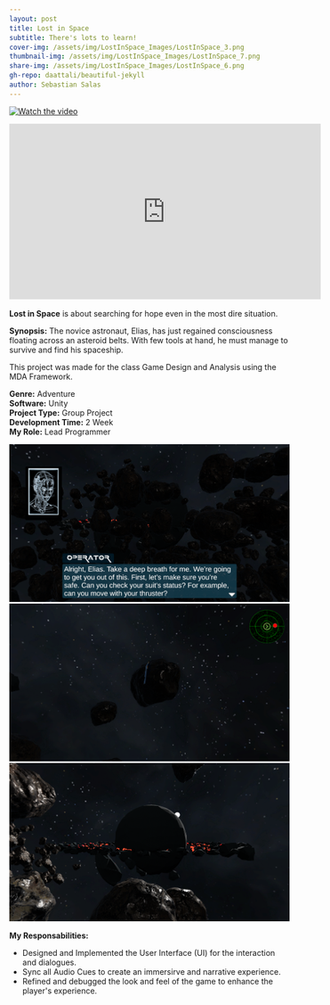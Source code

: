 ```yaml
---
layout: post
title: Lost in Space
subtitle: There's lots to learn!
cover-img: /assets/img/LostInSpace_Images/LostInSpace_3.png
thumbnail-img: /assets/img/LostInSpace_Images/LostInSpace_7.png
share-img: /assets/img/LostInSpace_Images/LostInSpace_6.png
gh-repo: daattali/beautiful-jekyll
author: Sebastian Salas
---
```


[![Watch the video](https://img.youtube.com/vi/X3mLlC3mrdk/default.jpg)](https://www.youtube.com/watch?v=X3mLlC3mrdk)

<iframe width="560" height="315" src="https://www.youtube.com/embed/X3mLlC3mrdk" frameborder="0" allow="accelerometer; autoplay; clipboard-write; encrypted-media; gyroscope; picture-in-picture" allowfullscreen></iframe>

**Lost in Space** is about searching for hope even in the most dire situation.

**Synopsis:**
The novice astronaut, Elias, has just regained consciousness floating across an asteroid belts. With few tools at hand, he must manage to survive and find his spaceship.

This project was made for the class Game Design and Analysis using the MDA Framework.

**Genre:** Adventure\
**Software:** Unity\
**Project Type:** Group Project\
**Development Time:** 2 Week\
**My Role:** Lead Programmer

![LostInSpace1](https://github.com/sebastiansalas94/sebastiansalas94.github.io/blob/master/assets/img/LostInSpace_Images/LostInSpace_8.png)
![LostInSpace2](https://github.com/sebastiansalas94/sebastiansalas94.github.io/blob/master/assets/img/LostInSpace_Images/LostInSpace_5.png)
![LostInSpace3](https://github.com/sebastiansalas94/sebastiansalas94.github.io/blob/master/assets/img/LostInSpace_Images/LostInSpace_7.png)


**My Responsabilities:**
* Designed and Implemented the User Interface (UI) for the interaction and dialogues.
* Sync all Audio Cues to create an immersirve and narrative experience.
* Refined and debugged the look and feel of the game to enhance the player's experience.

